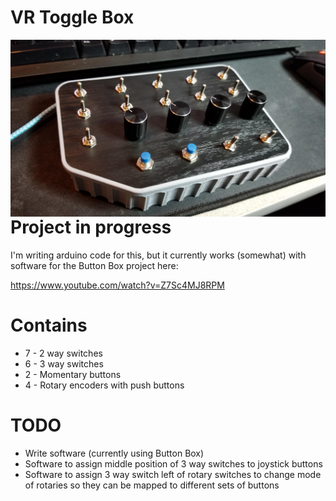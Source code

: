 # VR Toggle Box

<img align="left" src=images/front.jpg>

# Project in progress 
I'm writing arduino code for this, but it currently works (somewhat) with software for the Button Box project here: 

https://www.youtube.com/watch?v=Z7Sc4MJ8RPM

# Contains 
* 7 - 2 way switches
* 6 - 3 way switches
* 2 - Momentary buttons
* 4 - Rotary encoders with push buttons

# TODO

* Write software (currently using Button Box)
* Software to assign middle position of 3 way switches to joystick buttons
* Software to assign 3 way switch left of rotary switches to change mode of rotaries so they can be mapped to different sets of buttons 

